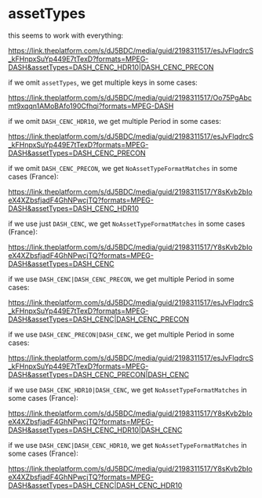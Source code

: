 # assetTypes

this seems to work with everything:

<https://link.theplatform.com/s/dJ5BDC/media/guid/2198311517/esJvFlqdrcS_kFHnpxSuYp449E7tTexD?formats=MPEG-DASH&assetTypes=DASH_CENC_HDR10|DASH_CENC_PRECON>

if we omit `assetTypes`, we get multiple keys in some cases:

https://link.theplatform.com/s/dJ5BDC/media/guid/2198311517/Oo75PgAbcmt9xqqn1AMoBAfo190Cfhqi?formats=MPEG-DASH

if we omit `DASH_CENC_HDR10`, we get multiple Period in some cases:

<https://link.theplatform.com/s/dJ5BDC/media/guid/2198311517/esJvFlqdrcS_kFHnpxSuYp449E7tTexD?formats=MPEG-DASH&assetTypes=DASH_CENC_PRECON>

if we omit `DASH_CENC_PRECON`, we get `NoAssetTypeFormatMatches` in some cases
(France):

<https://link.theplatform.com/s/dJ5BDC/media/guid/2198311517/Y8sKvb2bIoeX4XZbsfjadF4GhNPwcjTQ?formats=MPEG-DASH&assetTypes=DASH_CENC_HDR10>

if we use just `DASH_CENC`, we get `NoAssetTypeFormatMatches` in some cases
(France):

<https://link.theplatform.com/s/dJ5BDC/media/guid/2198311517/Y8sKvb2bIoeX4XZbsfjadF4GhNPwcjTQ?formats=MPEG-DASH&assetTypes=DASH_CENC>

if we use `DASH_CENC|DASH_CENC_PRECON`, we get multiple Period in some cases:

<https://link.theplatform.com/s/dJ5BDC/media/guid/2198311517/esJvFlqdrcS_kFHnpxSuYp449E7tTexD?formats=MPEG-DASH&assetTypes=DASH_CENC|DASH_CENC_PRECON>

if we use `DASH_CENC_PRECON|DASH_CENC`, we get multiple Period in some cases:

<https://link.theplatform.com/s/dJ5BDC/media/guid/2198311517/esJvFlqdrcS_kFHnpxSuYp449E7tTexD?formats=MPEG-DASH&assetTypes=DASH_CENC_PRECON|DASH_CENC>

if we use `DASH_CENC_HDR10|DASH_CENC`, we get `NoAssetTypeFormatMatches` in
some cases (France):

<https://link.theplatform.com/s/dJ5BDC/media/guid/2198311517/Y8sKvb2bIoeX4XZbsfjadF4GhNPwcjTQ?formats=MPEG-DASH&assetTypes=DASH_CENC_HDR10|DASH_CENC>

if we use `DASH_CENC|DASH_CENC_HDR10`, we get `NoAssetTypeFormatMatches` in
some cases (France):

<https://link.theplatform.com/s/dJ5BDC/media/guid/2198311517/Y8sKvb2bIoeX4XZbsfjadF4GhNPwcjTQ?formats=MPEG-DASH&assetTypes=DASH_CENC|DASH_CENC_HDR10>

